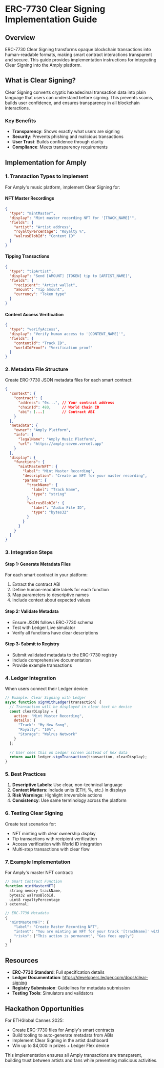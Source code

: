 # ERC-7730 Clear Signing Implementation Guide

## Overview
ERC-7730 Clear Signing transforms opaque blockchain transactions into human-readable formats, making smart contract interactions transparent and secure. This guide provides implementation instructions for integrating Clear Signing into the Amply platform.

## What is Clear Signing?
Clear Signing converts cryptic hexadecimal transaction data into plain language that users can understand before signing. This prevents scams, builds user confidence, and ensures transparency in all blockchain interactions.

### Key Benefits
- **Transparency**: Shows exactly what users are signing
- **Security**: Prevents phishing and malicious transactions
- **User Trust**: Builds confidence through clarity
- **Compliance**: Meets transparency requirements

## Implementation for Amply

### 1. Transaction Types to Implement

For Amply's music platform, implement Clear Signing for:

#### NFT Master Recordings
```json
{
  "type": "mintMaster",
  "display": "Mint master recording NFT for '[TRACK_NAME]'",
  "fields": {
    "artist": "Artist address",
    "royaltyPercentage": "Royalty %",
    "walrusBlobId": "Content ID"
  }
}
```

#### Tipping Transactions
```json
{
  "type": "tipArtist",
  "display": "Send [AMOUNT] [TOKEN] tip to [ARTIST_NAME]",
  "fields": {
    "recipient": "Artist wallet",
    "amount": "Tip amount",
    "currency": "Token type"
  }
}
```

#### Content Access Verification
```json
{
  "type": "verifyAccess",
  "display": "Verify human access to '[CONTENT_NAME]'",
  "fields": {
    "contentId": "Track ID",
    "worldIdProof": "Verification proof"
  }
}
```

### 2. Metadata File Structure

Create ERC-7730 JSON metadata files for each smart contract:

```json
{
  "context": {
    "contract": {
      "address": "0x...", // Your contract address
      "chainId": 480,     // World Chain ID
      "abi": [...]        // Contract ABI
    }
  },
  "metadata": {
    "owner": "Amply Platform",
    "info": {
      "legalName": "Amply Music Platform",
      "url": "https://amply-seven.vercel.app"
    }
  },
  "display": {
    "functions": {
      "mintMasterNFT": {
        "label": "Mint Master Recording",
        "description": "Create an NFT for your master recording",
        "params": {
          "trackName": {
            "label": "Track Name",
            "type": "string"
          },
          "walrusBlobId": {
            "label": "Audio File ID",
            "type": "bytes32"
          }
        }
      }
    }
  }
}
```

### 3. Integration Steps

#### Step 1: Generate Metadata Files
For each smart contract in your platform:
1. Extract the contract ABI
2. Define human-readable labels for each function
3. Map parameters to descriptive names
4. Include context about expected values

#### Step 2: Validate Metadata
- Ensure JSON follows ERC-7730 schema
- Test with Ledger Live simulator
- Verify all functions have clear descriptions

#### Step 3: Submit to Registry
- Submit validated metadata to the ERC-7730 registry
- Include comprehensive documentation
- Provide example transactions

### 4. Ledger Integration

When users connect their Ledger device:

```javascript
// Example: Clear Signing with Ledger
async function signWithLedger(transaction) {
  // Transaction will be displayed in clear text on device
  const clearDisplay = {
    action: "Mint Master Recording",
    details: {
      "Track": "My New Song",
      "Royalty": "10%",
      "Storage": "Walrus Network"
    }
  };
  
  // User sees this on Ledger screen instead of hex data
  return await ledger.signTransaction(transaction, clearDisplay);
}
```

### 5. Best Practices

1. **Descriptive Labels**: Use clear, non-technical language
2. **Context Matters**: Include units (ETH, %, etc.) in displays
3. **Risk Warnings**: Highlight irreversible actions
4. **Consistency**: Use same terminology across the platform

### 6. Testing Clear Signing

Create test scenarios for:
- NFT minting with clear ownership display
- Tip transactions with recipient verification
- Access verification with World ID integration
- Multi-step transactions with clear flow

### 7. Example Implementation

For Amply's master NFT contract:

```javascript
// Smart Contract Function
function mintMasterNFT(
  string memory trackName,
  bytes32 walrusBlobId,
  uint8 royaltyPercentage
) external;

// ERC-7730 Metadata
{
  "mintMasterNFT": {
    "label": "Create Master Recording NFT",
    "intent": "You are minting an NFT for your track '[trackName]' with [royaltyPercentage]% royalties",
    "risks": ["This action is permanent", "Gas fees apply"]
  }
}
```

## Resources

- **ERC-7730 Standard**: Full specification details
- **Ledger Documentation**: https://developers.ledger.com/docs/clear-signing
- **Registry Submission**: Guidelines for metadata submission
- **Testing Tools**: Simulators and validators

## Hackathon Opportunities

For ETHGlobal Cannes 2025:
- Create ERC-7730 files for Amply's smart contracts
- Build tooling to auto-generate metadata from ABIs
- Implement Clear Signing in the artist dashboard
- Win up to $4,000 in prizes + Ledger Flex device

This implementation ensures all Amply transactions are transparent, building trust between artists and fans while preventing malicious activities.
